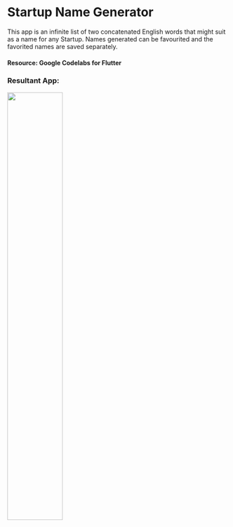 # Startup Name Generator

This app is an infinite list of two concatenated English words that might suit as a name for any Startup. Names generated can be favourited and the favorited names are saved separately.

#### Resource: Google Codelabs for Flutter

### Resultant App:

<img src="recording.gif" height = 50% width = 50%>